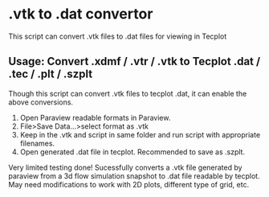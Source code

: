 # .vtk to .dat convertor
This script can convert .vtk files to .dat files for viewing in Tecplot

## Usage:  Convert .xdmf / .vtr / .vtk to Tecplot .dat / .tec / .plt / .szplt
Though this script can convert .vtk files to tecplot .dat, it can enable the above conversions.
1. Open Paraview readable formats in Paraview. 
2. File>Save Data...>select format as .vtk
3. Keep in the .vtk and script in same folder and run script with appropriate filenames.
4. Open generated .dat file in tecplot. Recommended to save as .szplt.

Very limited testing done! Sucessfully converts a .vtk file generated by paraview from a 3d flow simulation snapshot to .dat file readable by tecplot. May need modifications to work with 2D plots, different type of grid, etc.

